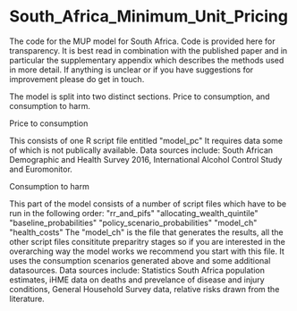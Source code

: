 # South_Africa_Minimum_Unit_Pricing
The code for the MUP model for South Africa.
Code is provided here for transparency. It is best read in combination with the published paper and in particular the 
supplementary appendix which describes the methods used in more detail.
If anything is unclear or if you have suggestions for improvement please do get in touch.

The model is split into two distinct sections. Price to consumption, and consumption to harm.

Price to consumption

This consists of one R script file entitled "model_pc"
It requires data some of which is not publically available. 
Data sources include: South African Demographic and Health Survey 2016, International Alcohol Control Study and Euromonitor.

Consumption to harm

This part of the model consists of a number of script files which have to be run in the following order:
"rr_and_pifs"
"allocating_wealth_quintile"
"baseline_probabilities"
"policy_scenario_probabilities"
"model_ch"
"health_costs"
The "model_ch" is the file that generates the results, all the other script files consititute preparitry stages so if you are interested
in the overarching way the model works we recommend you start with this file.
It uses the consumption scenarios generated above and some additional datasources.
Data sources include: Statistics South Africa population estimates, iHME data on deaths and prevelance of disease and injury conditions,
General Household Survey data, relative risks drawn from the literature.
